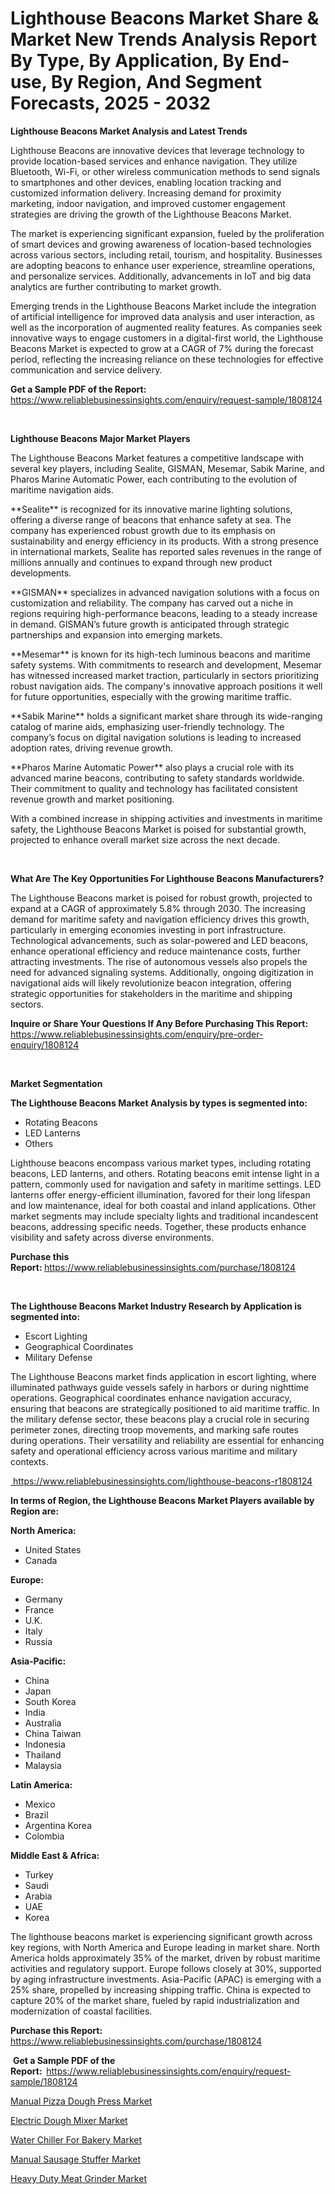 <p><h1>Lighthouse Beacons Market Share & Market New Trends Analysis Report By Type, By Application, By End-use, By Region, And Segment Forecasts, 2025 - 2032</h1></p><p><strong>Lighthouse Beacons Market Analysis and Latest Trends</strong></p>
<p><p>Lighthouse Beacons are innovative devices that leverage technology to provide location-based services and enhance navigation. They utilize Bluetooth, Wi-Fi, or other wireless communication methods to send signals to smartphones and other devices, enabling location tracking and customized information delivery. Increasing demand for proximity marketing, indoor navigation, and improved customer engagement strategies are driving the growth of the Lighthouse Beacons Market.</p><p>The market is experiencing significant expansion, fueled by the proliferation of smart devices and growing awareness of location-based technologies across various sectors, including retail, tourism, and hospitality. Businesses are adopting beacons to enhance user experience, streamline operations, and personalize services. Additionally, advancements in IoT and big data analytics are further contributing to market growth.</p><p>Emerging trends in the Lighthouse Beacons Market include the integration of artificial intelligence for improved data analysis and user interaction, as well as the incorporation of augmented reality features. As companies seek innovative ways to engage customers in a digital-first world, the Lighthouse Beacons Market is expected to grow at a CAGR of 7% during the forecast period, reflecting the increasing reliance on these technologies for effective communication and service delivery.</p></p>
<p><strong>Get a Sample PDF of the Report:&nbsp;</strong> <a href="https://www.reliablebusinessinsights.com/enquiry/request-sample/1808124?utm_campaign=1138&utm_medium=2&utm_source=Github&utm_content=ia&utm_term=19022025&utm_id=lighthouse-beacons">https://www.reliablebusinessinsights.com/enquiry/request-sample/1808124</a></p>
<p>&nbsp;</p>
<p><strong>Lighthouse Beacons Major Market Players</strong></p>
<p><p>The Lighthouse Beacons Market features a competitive landscape with several key players, including Sealite, GISMAN, Mesemar, Sabik Marine, and Pharos Marine Automatic Power, each contributing to the evolution of maritime navigation aids.</p><p>**Sealite** is recognized for its innovative marine lighting solutions, offering a diverse range of beacons that enhance safety at sea. The company has experienced robust growth due to its emphasis on sustainability and energy efficiency in its products. With a strong presence in international markets, Sealite has reported sales revenues in the range of millions annually and continues to expand through new product developments.</p><p>**GISMAN** specializes in advanced navigation solutions with a focus on customization and reliability. The company has carved out a niche in regions requiring high-performance beacons, leading to a steady increase in demand. GISMAN’s future growth is anticipated through strategic partnerships and expansion into emerging markets.</p><p>**Mesemar** is known for its high-tech luminous beacons and maritime safety systems. With commitments to research and development, Mesemar has witnessed increased market traction, particularly in sectors prioritizing robust navigation aids. The company's innovative approach positions it well for future opportunities, especially with the growing maritime traffic.</p><p>**Sabik Marine** holds a significant market share through its wide-ranging catalog of marine aids, emphasizing user-friendly technology. The company’s focus on digital navigation solutions is leading to increased adoption rates, driving revenue growth.</p><p>**Pharos Marine Automatic Power** also plays a crucial role with its advanced marine beacons, contributing to safety standards worldwide. Their commitment to quality and technology has facilitated consistent revenue growth and market positioning.</p><p>With a combined increase in shipping activities and investments in maritime safety, the Lighthouse Beacons Market is poised for substantial growth, projected to enhance overall market size across the next decade.</p></p>
<p>&nbsp;</p>
<p><strong>What Are The Key Opportunities For Lighthouse Beacons Manufacturers?</strong></p>
<p><p>The Lighthouse Beacons market is poised for robust growth, projected to expand at a CAGR of approximately 5.8% through 2030. The increasing demand for maritime safety and navigation efficiency drives this growth, particularly in emerging economies investing in port infrastructure. Technological advancements, such as solar-powered and LED beacons, enhance operational efficiency and reduce maintenance costs, further attracting investments. The rise of autonomous vessels also propels the need for advanced signaling systems. Additionally, ongoing digitization in navigational aids will likely revolutionize beacon integration, offering strategic opportunities for stakeholders in the maritime and shipping sectors.</p></p>
<p><strong>Inquire or Share Your Questions If Any Before Purchasing This Report:</strong> <a href="https://www.reliablebusinessinsights.com/enquiry/pre-order-enquiry/1808124?utm_campaign=1138&utm_medium=2&utm_source=Github&utm_content=ia&utm_term=19022025&utm_id=lighthouse-beacons">https://www.reliablebusinessinsights.com/enquiry/pre-order-enquiry/1808124</a></p>
<p>&nbsp;</p>
<p><strong>Market Segmentation</strong></p>
<p><strong>The Lighthouse Beacons Market Analysis by types is segmented into:</strong></p>
<p><ul><li>Rotating Beacons</li><li>LED Lanterns</li><li>Others</li></ul></p>
<p><p>Lighthouse beacons encompass various market types, including rotating beacons, LED lanterns, and others. Rotating beacons emit intense light in a pattern, commonly used for navigation and safety in maritime settings. LED lanterns offer energy-efficient illumination, favored for their long lifespan and low maintenance, ideal for both coastal and inland applications. Other market segments may include specialty lights and traditional incandescent beacons, addressing specific needs. Together, these products enhance visibility and safety across diverse environments.</p></p>
<p><strong>Purchase this Report:&nbsp;</strong><a href="https://www.reliablebusinessinsights.com/purchase/1808124?utm_campaign=1138&utm_medium=2&utm_source=Github&utm_content=ia&utm_term=19022025&utm_id=lighthouse-beacons">https://www.reliablebusinessinsights.com/purchase/1808124</a></p>
<p>&nbsp;</p>
<p><strong>The Lighthouse Beacons Market Industry Research by Application is segmented into:</strong></p>
<p><ul><li>Escort Lighting</li><li>Geographical Coordinates</li><li>Military Defense</li></ul></p>
<p><p>The Lighthouse Beacons market finds application in escort lighting, where illuminated pathways guide vessels safely in harbors or during nighttime operations. Geographical coordinates enhance navigation accuracy, ensuring that beacons are strategically positioned to aid maritime traffic. In the military defense sector, these beacons play a crucial role in securing perimeter zones, directing troop movements, and marking safe routes during operations. Their versatility and reliability are essential for enhancing safety and operational efficiency across various maritime and military contexts.</p></p>
<p><a href="https://www.reliablebusinessinsights.com/lighthouse-beacons-r1808124?utm_campaign=1138&utm_medium=2&utm_source=Github&utm_content=ia&utm_term=19022025&utm_id=lighthouse-beacons">&nbsp;https://www.reliablebusinessinsights.com/lighthouse-beacons-r1808124</a></p>
<p><strong>In terms of Region, the Lighthouse Beacons Market Players available by Region are:</strong></p>
<p>
    <p> <strong> North America: </strong>
        <ul>
            <li>United States</li>
            <li>Canada</li>
        </ul>
        </p> 
    <p> <strong> Europe: </strong>
        <ul>
            <li>Germany</li>
            <li>France</li>
            <li>U.K.</li>
            <li>Italy</li>
            <li>Russia</li>
        </ul>
        </p> 
    <p> <strong> Asia-Pacific: </strong>
        <ul>
            <li>China</li>
            <li>Japan</li>
            <li>South Korea</li>
            <li>India</li>
            <li>Australia</li>
            <li>China Taiwan</li>
            <li>Indonesia</li>
            <li>Thailand</li>
            <li>Malaysia</li>
        </ul>
        </p> 
    <p> <strong> Latin America: </strong>
        <ul>
            <li>Mexico</li>
            <li>Brazil</li>
            <li>Argentina Korea</li>
            <li>Colombia</li>
        </ul>
        </p> 
    <p> <strong> Middle East & Africa: </strong>
        <ul>
            <li>Turkey</li>
            <li>Saudi</li>
            <li>Arabia</li>
            <li>UAE</li>
            <li>Korea</li>
        </ul>
    </p>
    </p>
<p><p>The lighthouse beacons market is experiencing significant growth across key regions, with North America and Europe leading in market share. North America holds approximately 35% of the market, driven by robust maritime activities and regulatory support. Europe follows closely at 30%, supported by aging infrastructure investments. Asia-Pacific (APAC) is emerging with a 25% share, propelled by increasing shipping traffic. China is expected to capture 20% of the market share, fueled by rapid industrialization and modernization of coastal facilities.</p></p>
<p><strong>Purchase this Report: </strong><a href="https://www.reliablebusinessinsights.com/purchase/1808124?utm_campaign=1138&utm_medium=2&utm_source=Github&utm_content=ia&utm_term=19022025&utm_id=lighthouse-beacons">https://www.reliablebusinessinsights.com/purchase/1808124</a></p>
<p>&nbsp;<strong>Get a Sample PDF of the Report:&nbsp;&nbsp;</strong><a href="https://www.reliablebusinessinsights.com/enquiry/request-sample/1808124?utm_campaign=1138&utm_medium=2&utm_source=Github&utm_content=ia&utm_term=19022025&utm_id=lighthouse-beacons">https://www.reliablebusinessinsights.com/enquiry/request-sample/1808124</a></p>
<p><strong></strong></p>
<p><p><a href="https://github.com/khanyearimse/Market-Research-Report-List-1/blob/main/manual-pizza-dough-press-market.md?utm_campaign=1138&utm_medium=2&utm_source=Github&utm_content=ia&utm_term=19022025&utm_id=lighthouse-beacons">Manual Pizza Dough Press Market</a></p><p><a href="https://github.com/palejsaafuu/Market-Research-Report-List-1/blob/main/electric-dough-mixer-market.md?utm_campaign=1138&utm_medium=2&utm_source=Github&utm_content=ia&utm_term=19022025&utm_id=lighthouse-beacons">Electric Dough Mixer Market</a></p><p><a href="https://github.com/cobinaydin13/Market-Research-Report-List-1/blob/main/water-chiller-for-bakery-market.md?utm_campaign=1138&utm_medium=2&utm_source=Github&utm_content=ia&utm_term=19022025&utm_id=lighthouse-beacons">Water Chiller For Bakery Market</a></p><p><a href="https://github.com/guleealhani/Market-Research-Report-List-1/blob/main/manual-sausage-stuffer-market.md?utm_campaign=1138&utm_medium=2&utm_source=Github&utm_content=ia&utm_term=19022025&utm_id=lighthouse-beacons">Manual Sausage Stuffer Market</a></p><p><a href="https://github.com/osamhcombre/Market-Research-Report-List-1/blob/main/heavy-duty-meat-grinder-market.md?utm_campaign=1138&utm_medium=2&utm_source=Github&utm_content=ia&utm_term=19022025&utm_id=lighthouse-beacons">Heavy Duty Meat Grinder Market</a></p></p>